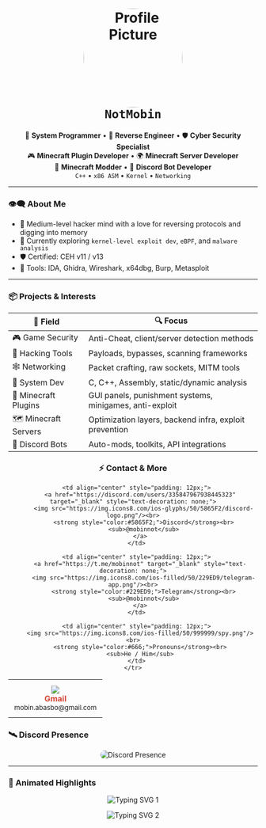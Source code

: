 <h1 align="center">
  <img src="https://i.pinimg.com/736x/69/72/ff/6972ff594cce4bc0113ece46510a9749.jpg" width="200px" alt="Profile Picture" style="border-radius: 50%;"><br>
  <b><code>NotMobin</code></b>
</h1>

<p align="center">
  🧠 <strong>System Programmer</strong> • 🧩 <strong>Reverse Engineer</strong> • 🛡️ <strong>Cyber Security Specialist</strong><br>
  🎮 <strong>Minecraft Plugin Developer</strong> • 🌍 <strong>Minecraft Server Developer</strong><br>
  🔧 <strong>Minecraft Modder</strong> • 🤖 <strong>Discord Bot Developer</strong><br>
  <code>C++</code> • <code>x86 ASM</code> • <code>Kernel</code> • <code>Networking</code>
</p>

---

### 👁️‍🗨️ About Me

- 🔬 Medium-level hacker mind with a love for reversing protocols and digging into memory  
- 🌱 Currently exploring `kernel-level exploit dev`, `eBPF`, and `malware analysis`  
- 🛡️ Certified: CEH v11 / v13  
- 🔧 Tools: IDA, Ghidra, Wireshark, x64dbg, Burp, Metasploit  

---

### 📦 Projects & Interests

| 🧠 Field            | 🔍 Focus                                                   |
|--------------------|------------------------------------------------------------|
| 🎮 Game Security    | Anti-Cheat, client/server detection methods                |
| 🔐 Hacking Tools    | Payloads, bypasses, scanning frameworks                    |
| 🕸️ Networking       | Packet crafting, raw sockets, MITM tools                   |
| 🧬 System Dev       | C, C++, Assembly, static/dynamic analysis                  |
| 🧱 Minecraft Plugins | GUI panels, punishment systems, minigames, anti-exploit    |
| 🗺️ Minecraft Servers | Optimization layers, backend infra, exploit prevention     |
| 🤖 Discord Bots     | Auto-mods, toolkits, API integrations                      |


<!-- ⚡ Contact & More -->
<h3 align="center">⚡ Contact & More</h3>

<div align="center">
  <table>
    <tr>
      <td align="center" style="padding: 12px;">
        <a href="mailto:mobin.abasbo@gmail.com" target="_blank" style="text-decoration: none;">
          <img src="https://img.icons8.com/ios-filled/50/D44638/gmail.png"/><br>
          <strong style="color:#D44638;">Gmail</strong><br>
          <sub>mobin.abasbo@gmail.com</sub>
        </a>
      </td>

      <td align="center" style="padding: 12px;">
        <a href="https://discord.com/users/335847967938445323" target="_blank" style="text-decoration: none;">
          <img src="https://img.icons8.com/ios-glyphs/50/5865F2/discord-logo.png"/><br>
          <strong style="color:#5865F2;">Discord</strong><br>
          <sub>@mobinnot</sub>
        </a>
      </td>

      <td align="center" style="padding: 12px;">
        <a href="https://t.me/mobinnot" target="_blank" style="text-decoration: none;">
          <img src="https://img.icons8.com/ios-filled/50/229ED9/telegram-app.png"/><br>
          <strong style="color:#229ED9;">Telegram</strong><br>
          <sub>@mobinnot</sub>
        </a>
      </td>

      <td align="center" style="padding: 12px;">
        <img src="https://img.icons8.com/ios-filled/50/999999/spy.png"/><br>
        <strong style="color:#666;">Pronouns</strong><br>
        <sub>He / Him</sub>
      </td>
    </tr>
  </table>
</div>


### 🛰️ Discord Presence

<p align="center">
  <img src="https://discord.c99.nl/widget/theme-1/335847967938445323.png" alt="Discord Presence" style="border-radius: 10px;">
</p>

---

### 🧠 Animated Highlights

<p align="center">
  <img src="https://readme-typing-svg.demolab.com/?lines=Network+Security+Engineer;Advanced+IT+Specialist;C%2B%2B+Developer;Minecraft+Plugin+Dev;Discord+Bot+Developer&font=Fira+Code&center=true&width=600&height=50&duration=3000&pause=1000&color=00FFAA" alt="Typing SVG 1"/>
</p>

<p align="center">
  <img src="https://readme-typing-svg.demolab.com/?lines=The+Bird+of+Hermes+is+My+Name;Eating+My+Wings+to+Make+Me+Tame&font=Fira+Code&center=true&width=600&height=50&duration=3000&pause=1000&color=FF0000" alt="Typing SVG 2"/>
</p>
